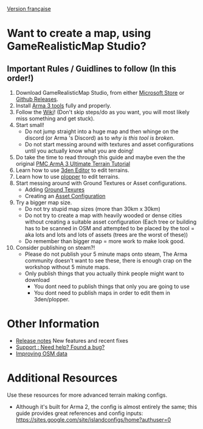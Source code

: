 [Version française](Home-FR)

# Want to create a map, using GameRealisticMap Studio?

## Important Rules / Guidlines to follow (In this order!)
1. Download GameRealisticMap Studio, from either [Microsoft Store](https://www.microsoft.com/store/productId/9MTJ3C92Q53C) or [Github Releases](https://github.com/jetelain/ArmaRealMap/releases).
2. Install [Arma 3 tools](Install-required-tools-for-Arma-3) fully and properly.
3. Follow the [Wiki](Create-a-map-for-Arma-3)! (Don't skip steps/do as you want, you will most likely miss something and get stuck).
4. Start small! 
    - Do not jump straight into a huge map and then whinge on the discord (or Arma 's Discord) as to *why is this tool is broken*.
    - Do not start messing around with textures and asset configurations until you actually know what you are doing!
5. Do take the time to read through this guide and maybe even the the original [PMC ArmA 3 Ultimate Terrain Tutorial](https://pmc.editing.wiki/doku.php?id=arma3:terrain:ultimate-terrain-tutorial)
6. Learn how to use [3den Editor](Edit-With-Eden-Editor) to edit terrains.
7. Learn how to use [plopper](https://steamcommunity.com/sharedfiles/filedetails/?id=1687651646) to edit terrains.
8. Start messing around with Ground Textures or Asset configurations. 
    - Adding [Ground Texures](Add-Ground-Textures)
    - Creating an [Asset Configuration](Create-an-asset-configuration-for-Arma-3)
9. Try a bigger map size. 
    - Do not try stupid map sizes (more than 30km x 30km)
    - Do not try to create a map with heavily wooded or dense cities without creating a suitable asset configuration (Each tree or building has to be scanned in OSM and attempted to be placed by the tool = aka lots and lots and lots of assets (trees are the worst of these))
    - Do remember than bigger map = more work to make look good.
10. Consider publishing on steam?!
    - Please do not publish your 5 minute maps onto steam, The Arma community doesn't want to see these, there is enough crap on the workshop without 5 minute maps.
    - Only publish things that you actually think people might want to download
        - You dont need to publish things that only you are going to use
        - You dont need to publish maps in order to edit them in 3den/plopper.


# Other Information

- [Release notes](Release-Notes) New features and recent fixes
- [Support : Need help? Found a bug?](Support)
- [Improving OSM data](https://organicmaps.app/faq/map-editing/)

# Additional Resources
Use these resources for more advanced terrain making configs. 

- Although it's built for Arma 2, the config is almost entirely the same; this guide provides great references and config inputs: https://sites.google.com/site/islandconfigs/home?authuser=0

